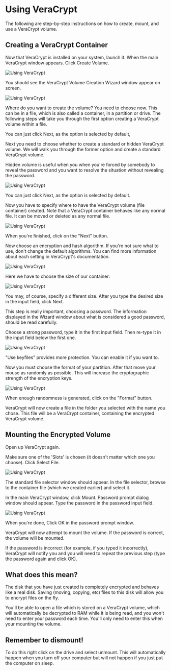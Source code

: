 Using VeraCrypt
===============

The following are step-by-step instructions on how to create, mount, and use a VeraCrypt volume.

Creating a VeraCrypt Container
------------------------------

Now that VeraCrypt is installed on your system, launch it. When the main VeraCrypt window appears. Click Create Volume.

![Using VeraCrypt](veracrypt.png)

You should see the VeraCrypt Volume Creation Wizard window appear on screen.

![Using VeraCrypt](veracrypt_1.png)
 
Where do you want to create the volume? You need to choose now. This can be in a file, which is also called a container, in a partition or drive. The following steps will take you through the first option creating a VeraCrypt volume within a file.

You can just click Next, as the option is selected by default,

Next you need to choose whether to create a standard or hidden VeraCrypt volume. We will walk you through the former option and create a standard VeraCrypt volume.

Hidden volume is useful when you when you're forced by somebody to reveal the password and you want to resolve the situation without revealing the password.

![Using VeraCrypt](standard_hidden.png)
 
You can just click Next, as the option is selected by default.

Now you have to specify where to have the VeraCrypt volume (file container) created. Note that a VeraCrypt container behaves like any normal file. It can be moved or deleted as any normal file.

![Using VeraCrypt](select_file.png)

When you're finished, click on the "Next" button.

Now choose an encryption and hash algorithm. If you're not sure what to use, don't change the default algorithms. You can find more information about each setting in VeraCrypt's documentation.

![Using VeraCrypt](encryption_veracrypt.png)

Here we have to choose the size of our container:

 ![Using VeraCrypt](volume_size.png)

You may, of course, specify a different size. After you type the desired size in the input field, click Next.

This step is really important, choosing a password. The information displayed in the Wizard window about what is considered a good password, should be read carefully.

Choose a strong password, type it in the first input field. Then re-type it in the input field below the first one.

 ![Using VeraCrypt](vol_password.png)

"Use keyfiles" provides more protection. You can enable it if you want to.

Now you must choose the format of your partition. After that move your mouse as randomly as possible. This will increase the cryptographic strength of the encryption keys.

 ![Using VeraCrypt](format.png)

When enough randomness is generated, click on the "Format" button.

VeraCrypt will now create a file in the folder you selected with the name you chose. This file will be a VeraCrypt container, containing the encrypted VeraCrypt volume. 

Mounting the Encrypted Volume
-----------------------------

Open up VeraCrypt again.

Make sure one of the 'Slots' is chosen (it doesn't matter which one you choose). Click Select File.

 ![Using VeraCrypt](mount.png)

The standard file selector window should appear. In the file selector, browse to the container file (which we created earlier) and select it.

In the main VeraCrypt window, click Mount. Password prompt dialog window should appear. Type the password in the password input field.

 ![Using VeraCrypt](pass_prompt.png)

When you're done, Click OK in the password prompt window.

VeraCrypt will now attempt to mount the volume. If the password is correct, the volume will be mounted.

If the password is incorrect (for example, if you typed it incorrectly), VeraCrypt will notify you and you will need to repeat the previous step (type the password again and click OK).

What does this mean?
--------------------

The disk that you have just created is completely encrypted and behaves like a real disk. Saving (moving, copying, etc) files to this disk will allow you to encrypt files on the fly.

You'll be able to open a file which is stored on a VeraCrypt volume, which will automatically be decrypted to RAM while it is being read, and you won't need to enter your password each time. You'll only need to enter this when your mounting the volume.

Remember to dismount!
---------------------

To do this right click on the drive and select unmount. This will automatically happen when you turn off your computer but will not happen if you just put the computer on sleep.
